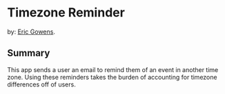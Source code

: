 # Timezone Reminder

by: [Eric Gowens](http://ericgowens.com).

Summary
-------

This app sends a user an email to remind them of an event in another time zone.
Using these reminders takes the burden of accounting for timezone
differences off of users.
